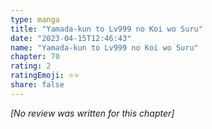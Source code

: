 ```yaml
---
type: manga
title: "Yamada-kun to Lv999 no Koi wo Suru"
date: "2023-04-15T12:46:43"
name: "Yamada-kun to Lv999 no Koi wo Suru"
chapter: 70
rating: 2
ratingEmoji: ⭐️⭐️
share: false
---
```


*[No review was written for this chapter]*
